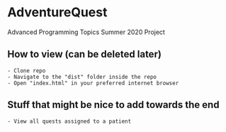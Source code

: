 # AdventureQuest

Advanced Programming Topics Summer 2020 Project

## How to view (can be deleted later)

    - Clone repo
    - Navigate to the "dist" folder inside the repo
    - Open "index.html" in your preferred internet browser

## Stuff that might be nice to add towards the end

    - View all quests assigned to a patient
